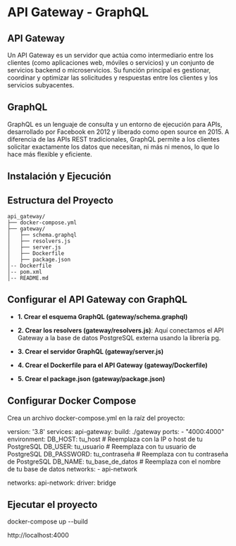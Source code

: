 # API Gateway - GraphQL

## **API Gateway**

Un API Gateway es un servidor que actúa como intermediario entre los clientes (como aplicaciones web, móviles o servicios) y un conjunto de servicios backend o microservicios. Su función principal es gestionar, coordinar y optimizar las solicitudes y respuestas entre los clientes y los servicios subyacentes.

## **GraphQL**

GraphQL es un lenguaje de consulta y un entorno de ejecución para APIs, desarrollado por Facebook en 2012 y liberado como open source en 2015. A diferencia de las APIs REST tradicionales, GraphQL permite a los clientes solicitar exactamente los datos que necesitan, ni más ni menos, lo que lo hace más flexible y eficiente.

## **Instalación y Ejecución**

## **Estructura del Proyecto**

```
api_gateway/
├── docker-compose.yml
├── gateway/
│   ├── schema.graphql
│   ├── resolvers.js
│   ├── server.js
│   ├── Dockerfile
│   ├── package.json
│-- Dockerfile
│-- pom.xml
│-- README.md
```

## **Configurar el API Gateway con GraphQL**

- **1. Crear el esquema GraphQL (gateway/schema.graphql)**

- **2. Crear los resolvers (gateway/resolvers.js)**: Aquí conectamos el API Gateway a la base de datos PostgreSQL externa usando la librería pg.

- **3. Crear el servidor GraphQL (gateway/server.js)**

- **4. Crear el Dockerfile para el API Gateway (gateway/Dockerfile)**

- **5. Crear el package.json (gateway/package.json)**

## **Configurar Docker Compose**

Crea un archivo docker-compose.yml en la raíz del proyecto:

version: '3.8'
services:
  api-gateway:
    build: ./gateway
    ports:
      - "4000:4000"
    environment:
      DB_HOST: tu_host # Reemplaza con la IP o host de tu PostgreSQL
      DB_USER: tu_usuario # Reemplaza con tu usuario de PostgreSQL
      DB_PASSWORD: tu_contraseña # Reemplaza con tu contraseña de PostgreSQL
      DB_NAME: tu_base_de_datos # Reemplaza con el nombre de tu base de datos
    networks:
      - api-network

networks:
  api-network:
    driver: bridge

## **Ejecutar el proyecto**

docker-compose up --build

http://localhost:4000
